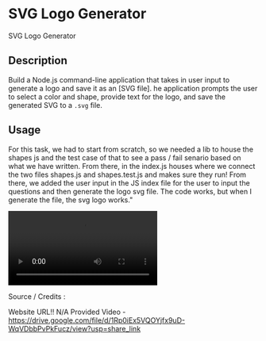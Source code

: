 # SVG Logo Generator

SVG Logo Generator

## Description

Build a Node.js command-line application that takes in user input to generate a logo and save it as an [SVG file]. he application prompts the user to select a color and shape, provide text for the logo, and save the generated SVG to a `.svg` file.

## Usage

For this task, we had to start from scratch, so we needed a lib to house the shapes js and the test case of that to see a pass / fail senario based on what we have written. From there, in the index.js houses where we connect the two files shapes.js and shapes.test.js and makes sure they run! From there, we added the user input in the JS index file for the user to input the questions and then generate the logo svg file. The code works, but when I generate the file, the svg logo works."

![alt text](./SVG%20Logo%20Generator.mov)

Source / Credits :

Website URL!!
N/A Provided Video - https://drive.google.com/file/d/1Rp0iEx5VQOYjfx9uD-WqVDbbPvPkFucz/view?usp=share_link
